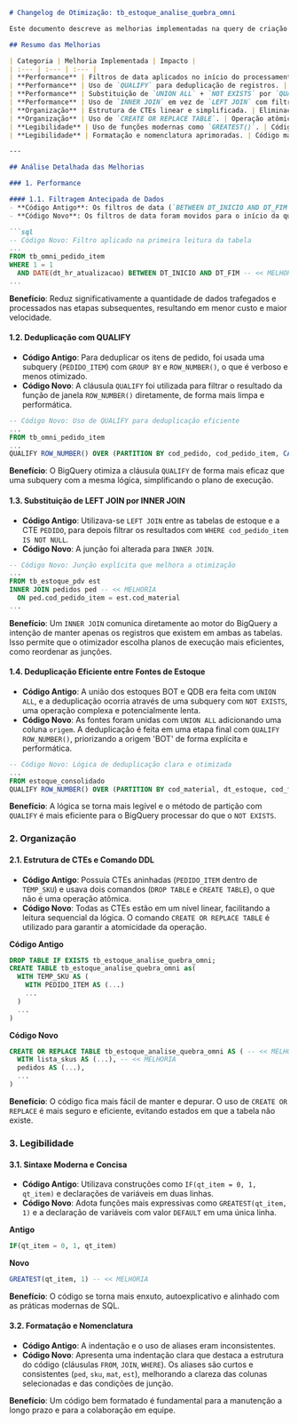 ````markdown
# Changelog de Otimização: tb_estoque_analise_quebra_omni

Este documento descreve as melhorias implementadas na query de criação da tabela `tb_estoque_analise_quebra_omni`, focando nos ganhos de **performance**, **organização** e **legibilidade** do código.

## Resumo das Melhorias

| Categoria | Melhoria Implementada | Impacto |
| :--- | :--- | :--- |
| **Performance** | Filtros de data aplicados no início do processamento. | Redução drástica da quantidade de dados processados nas etapas seguintes. |
| **Performance** | Uso de `QUALIFY` para deduplicação de registros. | Eliminação de subqueries e `GROUP BY` desnecessários, otimizando a execução. |
| **Performance** | Substituição de `UNION ALL` + `NOT EXISTS` por `QUALIFY`. | Lógica de deduplicação mais limpa e performática. |
| **Performance** | Uso de `INNER JOIN` em vez de `LEFT JOIN` com filtro `IS NOT NULL`. | Torna a intenção da junção explícita e permite melhor otimização pelo BigQuery. |
| **Organização** | Estrutura de CTEs linear e simplificada. | Eliminação de CTEs aninhadas, facilitando o fluxo de leitura e manutenção. |
| **Organização** | Uso de `CREATE OR REPLACE TABLE`. | Operação atômica e mais segura que `DROP` + `CREATE`. |
| **Legibilidade** | Uso de funções modernas como `GREATEST()`. | Código mais conciso e expressivo. |
| **Legibilidade** | Formatação e nomenclatura aprimoradas. | Código mais claro, com aliases consistentes e indentação adequada. |

---

## Análise Detalhada das Melhorias

### 1. Performance

#### 1.1. Filtragem Antecipada de Dados
- **Código Antigo**: Os filtros de data (`BETWEEN DT_INICIO AND DT_FIM`) eram aplicados quase no final do processo, nas CTEs `ESTOQUE_BOT` e `ESTOQUE_QDB`. Isso fazia com que as junções e agregações anteriores processassem um volume de dados muito maior que o necessário.
- **Código Novo**: Os filtros de data foram movidos para o início da query, diretamente nas primeiras CTEs (`lista_skus` e `pedidos`).

```sql
-- Código Novo: Filtro aplicado na primeira leitura da tabela
...
FROM tb_omni_pedido_item
WHERE 1 = 1
  AND DATE(dt_hr_atualizacao) BETWEEN DT_INICIO AND DT_FIM -- << MELHORIA
...
````

**Benefício**: Reduz significativamente a quantidade de dados trafegados e processados nas etapas subsequentes, resultando em menor custo e maior velocidade.

#### 1.2. Deduplicação com QUALIFY

  - **Código Antigo**: Para deduplicar os itens de pedido, foi usada uma subquery (`PEDIDO_ITEM`) com `GROUP BY` e `ROW_NUMBER()`, o que é verboso e menos otimizado.
  - **Código Novo**: A cláusula `QUALIFY` foi utilizada para filtrar o resultado da função de janela `ROW_NUMBER()` diretamente, de forma mais limpa e performática.

<!-- end list -->

```sql
-- Código Novo: Uso de QUALIFY para deduplicação eficiente
...
FROM tb_omni_pedido_item
...
QUALIFY ROW_NUMBER() OVER (PARTITION BY cod_pedido, cod_pedido_item, CAST(vlr_receita_item AS STRING) ORDER BY qt_item DESC) = 1 -- << MELHORIA
```

**Benefício**: O BigQuery otimiza a cláusula `QUALIFY` de forma mais eficaz que uma subquery com a mesma lógica, simplificando o plano de execução.

#### 1.3. Substituição de LEFT JOIN por INNER JOIN

  - **Código Antigo**: Utilizava-se `LEFT JOIN` entre as tabelas de estoque e a CTE `PEDIDO`, para depois filtrar os resultados com `WHERE cod_pedido_item IS NOT NULL`.
  - **Código Novo**: A junção foi alterada para `INNER JOIN`.

<!-- end list -->

```sql
-- Código Novo: Junção explícita que melhora a otimização
...
FROM tb_estoque_pdv est
INNER JOIN pedidos ped -- << MELHORIA
  ON ped.cod_pedido_item = est.cod_material
...
```

**Benefício**: Um `INNER JOIN` comunica diretamente ao motor do BigQuery a intenção de manter apenas os registros que existem em ambas as tabelas. Isso permite que o otimizador escolha planos de execução mais eficientes, como reordenar as junções.

#### 1.4. Deduplicação Eficiente entre Fontes de Estoque

  - **Código Antigo**: A união dos estoques BOT e QDB era feita com `UNION ALL`, e a deduplicação ocorria através de uma subquery com `NOT EXISTS`, uma operação complexa e potencialmente lenta.
  - **Código Novo**: As fontes foram unidas com `UNION ALL` adicionando uma coluna `origem`. A deduplicação é feita em uma etapa final com `QUALIFY ROW_NUMBER()`, priorizando a origem 'BOT' de forma explícita e performática.

<!-- end list -->

```sql
-- Código Novo: Lógica de deduplicação clara e otimizada
...
FROM estoque_consolidado
QUALIFY ROW_NUMBER() OVER (PARTITION BY cod_material, dt_estoque, cod_franquia, cod_un_negocio ORDER BY origem) = 1 -- << MELHORIA
```

**Benefício**: A lógica se torna mais legível e o método de partição com `QUALIFY` é mais eficiente para o BigQuery processar do que o `NOT EXISTS`.

### 2\. Organização

#### 2.1. Estrutura de CTEs e Comando DDL

  - **Código Antigo**: Possuía CTEs aninhadas (`PEDIDO_ITEM` dentro de `TEMP_SKU`) e usava dois comandos (`DROP TABLE` e `CREATE TABLE`), o que não é uma operação atômica.
  - **Código Novo**: Todas as CTEs estão em um nível linear, facilitando a leitura sequencial da lógica. O comando `CREATE OR REPLACE TABLE` é utilizado para garantir a atomicidade da operação.

**Código Antigo**

```sql
DROP TABLE IF EXISTS tb_estoque_analise_quebra_omni;
CREATE TABLE tb_estoque_analise_quebra_omni as(
  WITH TEMP_SKU AS (
    WITH PEDIDO_ITEM AS (...)
    ...
  )
  ...
)
```

**Código Novo**

```sql
CREATE OR REPLACE TABLE tb_estoque_analise_quebra_omni AS ( -- << MELHORIA
  WITH lista_skus AS (...), -- << MELHORIA
  pedidos AS (...),
  ...
)
```

**Benefício**: O código fica mais fácil de manter e depurar. O uso de `CREATE OR REPLACE` é mais seguro e eficiente, evitando estados em que a tabela não existe.

### 3\. Legibilidade

#### 3.1. Sintaxe Moderna e Concisa

  - **Código Antigo**: Utilizava construções como `IF(qt_item = 0, 1, qt_item)` e declarações de variáveis em duas linhas.
  - **Código Novo**: Adota funções mais expressivas como `GREATEST(qt_item, 1)` e a declaração de variáveis com valor `DEFAULT` em uma única linha.

**Antigo**

```sql
IF(qt_item = 0, 1, qt_item)
```

**Novo**

```sql
GREATEST(qt_item, 1) -- << MELHORIA
```

**Benefício**: O código se torna mais enxuto, autoexplicativo e alinhado com as práticas modernas de SQL.

#### 3.2. Formatação e Nomenclatura

  - **Código Antigo**: A indentação e o uso de aliases eram inconsistentes.
  - **Código Novo**: Apresenta uma indentação clara que destaca a estrutura do código (cláusulas `FROM`, `JOIN`, `WHERE`). Os aliases são curtos e consistentes (`ped`, `sku`, `mat`, `est`), melhorando a clareza das colunas selecionadas e das condições de junção.

**Benefício**: Um código bem formatado é fundamental para a manutenção a longo prazo e para a colaboração em equipe.

```
```
